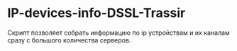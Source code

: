 # IP-devices-info-DSSL-Trassir
Скрипт позволяет собрать информацию по ip устройствам и их каналам сразу с большого количества серверов.
